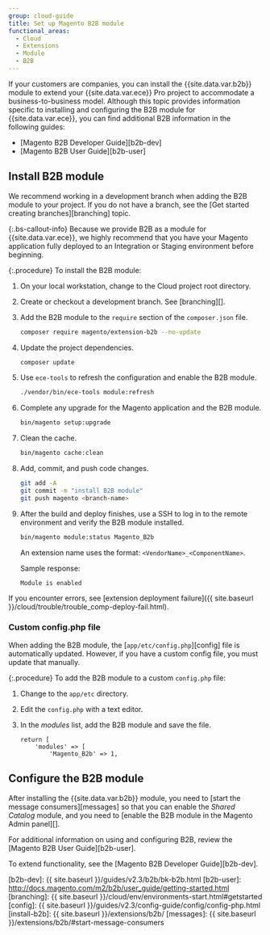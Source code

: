 ```yaml
---
group: cloud-guide
title: Set up Magento B2B module
functional_areas:
  - Cloud
  - Extensions
  - Module
  - B2B
---
```


If your customers are companies, you can install the {{site.data.var.b2b}} module to extend your {{site.data.var.ece}} Pro project to accommodate a business-to-business model. Although this topic provides information specific to installing and configuring the B2B module for {{site.data.var.ece}}, you can find additional B2B information in the following guides:

-  [Magento B2B Developer Guide][b2b-dev]
-  [Magento B2B User Guide][b2b-user]

## Install B2B module

We recommend working in a development branch when adding the B2B module to your project. If you do not have a branch, see the [Get started creating branches][branching] topic.

{:.bs-callout-info}
Because we provide B2B as a module for {{site.data.var.ece}}, we highly recommend that you have your Magento application fully deployed to an Integration or Staging environment before beginning.

{:.procedure}
To install the B2B module:

1. On your local workstation, change to the Cloud project root directory.

1. Create or checkout a development branch. See [branching][].

1. Add the B2B module to the `require` section of the `composer.json` file.

   ```bash
   composer require magento/extension-b2b --no-update
   ```

1. Update the project dependencies.

   ```bash
   composer update
   ```

1. Use `ece-tools` to refresh the configuration and enable the B2B module.

   ```bash
   ./vendor/bin/ece-tools module:refresh
   ```

1. Complete any upgrade for the Magento application and the B2B module.

   ```bash
   bin/magento setup:upgrade
   ```

1. Clean the cache.

   ```bash
   bin/magento cache:clean
   ```

1. Add, commit, and push code changes.

   ```bash
   git add -A
   git commit -m "install B2B module"
   git push magento <branch-name>
   ```

1. After the build and deploy finishes, use a SSH to log in to the remote environment and verify the B2B module installed.

   ```bash
   bin/magento module:status Magento_B2b
   ```

   An extension name uses the format: `<VendorName>_<ComponentName>`.

   Sample response:

   ```terminal
   Module is enabled
   ```

If you encounter errors, see [extension deployment failure]({{ site.baseurl }}/cloud/trouble/trouble_comp-deploy-fail.html).

### Custom config.php file

When adding the B2B module, the [`app/etc/config.php`][config] file is automatically updated. However, if you have a custom config file, you must update that manually.

{:.procedure}
To add the B2B module to a custom `config.php` file:

1. Change to the `app/etc` directory.

1. Edit the `config.php` with a text editor.

1. In the _modules_ list, add the B2B module and save the file.

   ```php?start_inline=1
   return [
       'modules' => [
           'Magento_B2b' => 1,
   ```

## Configure the B2B module

After installing the {{site.data.var.b2b}} module, you need to [start the message consumers][messages] so that you can enable the _Shared Catalog_ module, and you need to [enable the B2B module in the Magento Admin panel][].

For additional information on using and configuring B2B, review the [Magento B2B User Guide][b2b-user].

To extend functionality, see the [Magento B2B Developer Guide][b2b-dev].

<!-- link definitions -->

[b2b-dev]: {{ site.baseurl }}/guides/v2.3/b2b/bk-b2b.html
[b2b-user]: http://docs.magento.com/m2/b2b/user_guide/getting-started.html
[branching]: {{ site.baseurl }}/cloud/env/environments-start.html#getstarted
[config]: {{ site.baseurl }}/guides/v2.3/config-guide/config/config-php.html
[install-b2b]: {{ site.baseurl }}/extensions/b2b/
[messages]: {{ site.baseurl }}/extensions/b2b/#start-message-consumers